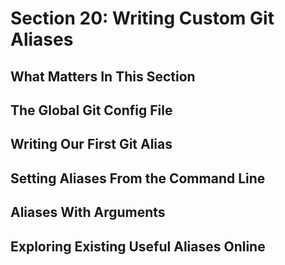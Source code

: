 # Section 20: Writing Custom Git Aliases

## What Matters In This Section

## The Global Git Config File

## Writing Our First Git Alias

## Setting Aliases From the Command Line

## Aliases With Arguments

## Exploring Existing Useful Aliases Online
